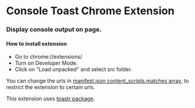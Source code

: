 # Console Toast Chrome Extension
### Display console output on page.

#### How to install extension
- Go to chrome://extensions/ 
- Turn on Developer Mode.
- Click on "Load unpacked" and select src folder.

You can change the urls in [manifest.json content_scripts.matches array](https://github.com/MoishyS/console-toast/blob/main/src/manifest.json#L10), to restrict the extension to certain urls.

This extension uses [toastr package](https://github.com/CodeSeven/toastr).